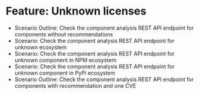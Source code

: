 # Feature: Unknown licenses
- Scenario Outline: Check the component analysis REST API endpoint for components without recommendations
- Scenario: Check the component analysis REST API endpoint for unknown ecosystem
- Scenario: Check the component analysis REST API endpoint for unknown component in NPM ecosystem
- Scenario: Check the component analysis REST API endpoint for unknown component in PyPi ecosystem
- Scenario Outline: Check the component analysis REST API endpoint for components with recommendation and one CVE
